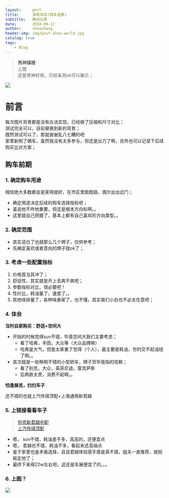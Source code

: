 ```yaml
---
layout:     post
title:      深夜测试(购车迷蒙)
subtitle:   晚间记录
date:       2018-09-17
author:     sheazhang
header-img: img/post-shea-world.jpg
catalog: true
tags:
    - Blog
---
```


>**男神镇楼**  
>上图  
>还是男神好用，已经亲测ok可以展示；  

![](https://i.imgur.com/3lCoJCt.jpg)

# 前言
每次图片背景都是没有办法实现，已经做了压缩和尺寸对比；  
测试完全可以，目前替换到新的背景；  
既然测试可以了，那就谢谢乱八七糟的吧  
家里新购了辆车，虽然我没有太多参与，但还是出力了啊，另外也可以记录下后续购买比对方案；  

## 购车前期

### 1. 确定购车用途

相信绝大多数都会是家用就好，在市区里跑跑路，偶尔出出远门；  

- 确定用途决定后续的购车选择指标吧；  
- 虽说他不咋地重要，但还是根本方向标啊。。  
- 这里就自己把握了，基本上都有自己喜欢的方向类型。。  

### 2. 确定范围

- 其实说白了也就那么几个牌子，仅供参考；  
- 先确定喜欢或者意向的牌子就ok了；  

### 3. 考虑一些配置指标

1. 价格首当其冲了；  
2. 舒适性，其实就是开上去爽不爽吧；  
3. 参数指标对比，很必要吧！  
4. 性价比，耗油量了，速度了。。  
5. 其他啥排量了，各种啥悬架了，也不懂，其实我们小白也不必太在意吧；  

### 4. 体会

**当时自家购买：舒适+空间大**

- 开始的时候觉得suv不错，毕竟空间大我们主要考虑；
    - 看了哈弗，丰田，大众等（大众品牌嘛）
    - 哈弗是大气，但是太笨重了觉得（个人），最主要是耗油，穷的交不起油钱了啊。。
- 其次就是一些稍稍不错的小型轿车，牌子货毕竟指的信赖；  
    - 看了别克，大众，英菲尼迪，雷克萨斯
    - 后两款太贵，消费不起啊。。

**恰逢展览，扫扫车子**

还不错的也就上汽传祺顶配+上海通用新君越

### 5. 上链接看看车子

>[别克新君越中配](https://www.autohome.com.cn/spec/32786/)  
>[上汽传祺顶配](https://www.autohome.com.cn/spec/34969/)  

- 嗯， suv不错，耗油差不多，高高的，还便宜点
- 嗯， 君越也不错，耗油不多，看起来还高端点
- 鉴于家里也是矛盾选择，且说君越体验感手感是真不错，姐夫一直推荐，就拍板定他了；
- 最终下来得22w左右吧，这还是车展便宜了的。。。  

### 6. 上图？

![](https://i.imgur.com/LLuK1D1.jpg)
